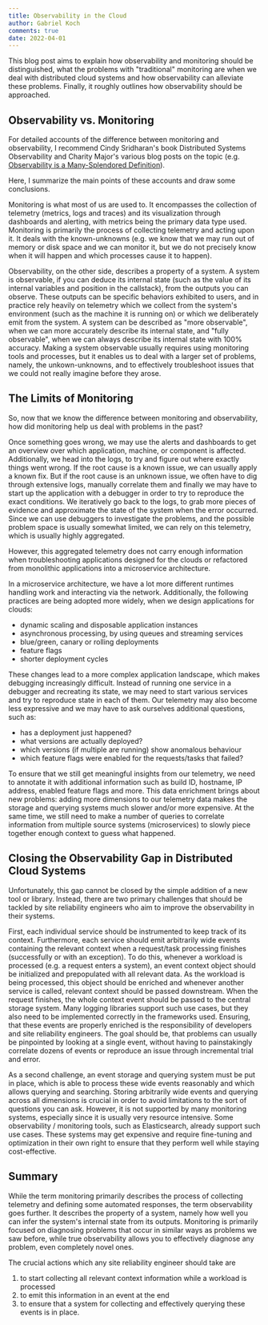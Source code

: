 ```yaml
---
title: Observability in the Cloud
author: Gabriel Koch
comments: true
date: 2022-04-01
---
```


This blog post aims to explain how observability and monitoring should be distinguished, what the problems with "traditional" monitoring are when we deal with distributed cloud systems and how observability can alleviate these problems.
Finally, it roughly outlines how observability should be approached.

## Observability vs. Monitoring

For detailed accounts of the difference between monitoring and observability, I recommend Cindy Sridharan's book Distributed Systems Observability and Charity Major's various blog posts on the topic (e.g. [Observability is a Many-Splendored Definition](https://charity.wtf/2020/03/03/observability-is-a-many-splendored-thing/)).

Here, I summarize the main points of these accounts and draw some conclusions.

Monitoring is what most of us are used to.
It encompasses the collection of telemetry (metrics, logs and traces) and its visualization through dashboards and alerting, with metrics being the primary data type used.
Monitoring is primarily the process of collecting telemetry and acting upon it.
It deals with the known-unknowns (e.g. we know that we may run out of memory or disk space and we can monitor it, but we do not precisely know when it will happen and which processes cause it to happen).

Observability, on the other side, describes a property of a system.
A system is observable, if you can deduce its internal state (such as the value of its internal variables and position in the callstack), from the outputs you can observe.
These outputs can be specific behaviors exhibited to users, and in practice rely heavily on telemetry which we collect from the system's environment (such as the machine it is running on) or which we deliberately emit from the system.
A system can be described as "more observable", when we can more accurately describe its internal state, and "fully observable", when we can always describe its internal state with 100% accuracy.
Making a system observable usually requires using monitoring tools and processes, but it enables us to deal with a larger set of problems, namely, the unkown-unknowns, and to effectively troubleshoot issues that we could not really imagine before they arose.

## The Limits of Monitoring

So, now that we know the difference between monitoring and observability, how did monitoring help us deal with problems in the past?

Once something goes wrong, we may use the alerts and dashboards to get an overview over which application, machine, or component is affected.
Additionally, we head into the logs, to try and figure out where exactly things went wrong.
If the root cause is a known issue, we can usually apply a known fix.
But if the root cause is an unknown issue, we often have to dig through extensive logs, manually correlate them and finally we may have to start up the application with a debugger in order to try to reproduce the exact conditions.
We iteratively go back to the logs, to grab more pieces of evidence and approximate the state of the system when the error occurred.
Since we can use debuggers to investigate the problems, and the possible problem space is usually somewhat limited, we can rely on this telemetry, which is usually highly aggregated.

However, this aggregated telemetry does not carry enough information when troubleshooting applications designed for the clouds or refactored from monolithic applications into a microservice architecture.

In a microservice architecture, we have a lot more different runtimes handling work and interacting via the network.
Additionally, the following practices are being adopted more widely, when we design applications for clouds:

- dynamic scaling and disposable application instances
- asynchronous processing, by using queues and streaming services
- blue/green, canary or rolling deployments
- feature flags
- shorter deployment cycles

These changes lead to a more complex application landscape, which makes debugging increasingly difficult.
Instead of running one service in a debugger and recreating its state, we may need to start various services and try to reproduce state in each of them.
Our telemetry may also become less expressive and we may have to ask ourselves additional questions, such as:

- has a deployment just happened?
- what versions are actually deployed?
- which versions (if multiple are running) show anomalous behaviour
- which feature flags were enabled for the requests/tasks that failed?

To ensure that we still get meaningful insights from our telemetry, we need to annotate it with additional information such as build ID, hostname, IP address, enabled feature flags and more.
This data enrichment brings about new problems: adding more dimensions to our telemetry data makes the storage and querying systems much slower and/or more expensive.
At the same time, we still need to make a number of queries to correlate information from multiple source systems (microservices) to slowly piece together enough context to guess what happened.

## Closing the Observability Gap in Distributed Cloud Systems

Unfortunately, this gap cannot be closed by the simple addition of a new tool or library.
Instead, there are two primary challenges that should be tackled by site reliability engineers who aim to improve the observability in their systems.

First, each individual service should be instrumented to keep track of its context. Furthermore, each service should emit arbitrarily wide events containing the relevant context when a request/task processing finishes (successfully or with an exception).
To do this, whenever a workload is processed (e.g. a request enters a system), an event context object should be initialized and prepopulated with all relevant data.
As the workload is being processed, this object should be enriched and whenever another service is called, relevant context should be passed downstream.
When the request finishes, the whole context event should be passed to the central storage system.
Many logging libraries support such use cases, but they also need to be implemented correctly in the frameworks used.
Ensuring, that these events are properly enriched is the responsibility of developers and site reliability engineers.
The goal should be, that problems can usually be pinpointed by looking at a single event, without having to painstakingly correlate dozens of events or reproduce an issue through incremental trial and error.

As a second challenge, an event storage and querying system must be put in place, which is able to process these wide events reasonably and which allows querying and searching.
Storing arbitrarily wide events and querying across all dimensions is crucial in order to avoid limitations to the sort of questions you can ask. However, it is not supported by many monitoring systems, especially since it is usually very resource intensive.
Some observability / monitoring tools, such as Elasticsearch, already support such use cases.
These systems may get expensive and require fine-tuning and optimization in their own right to ensure that they perform well while staying cost-effective.

## Summary

While the term monitoring primarily describes the process of collecting telemetry and defining some automated responses, the term observability goes further. It describes the property of a system, namely how well you can infer the system's internal state from its outputs.
Monitoring is primarily focused on diagnosing problems that occur in similar ways as problems we saw before, while true observability allows you to effectively diagnose any problem, even completely novel ones.

The crucial actions which any site reliability engineer should take are

1. to start collecting all relevant context information while a workload is processed
1. to emit this information in an event at the end
1. to ensure that a system for collecting and effectively querying these events is in place.

